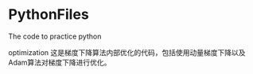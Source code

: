 # PythonFiles
The code to practice python

optimization
  这是梯度下降算法内部优化的代码，包括使用动量梯度下降以及Adam算法对梯度下降进行优化。
